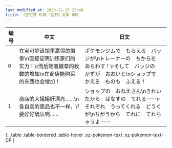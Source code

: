 ```yaml
---
last_modified_at: 2020-12-15 22:48
title: 《宝可梦 珍珠／钻石》文本 058
---
```

| 编号 | 中文 | 日文 |
| ---- | ---- | ---- |
| 0 | 在宝可梦道馆里赢得的徽章\n直接证明训练家们的实力！\r而后随着徽章的枚数的增加\n在商店能购买的东西也会增加！ | ポケモンジムで　もらえる　バッジが\nトレ－ナ－の　ちからを　あらわす！\rそして　バッジの　かずが　おおいと\nショップで　かえる　ものも　ふえる！ |
| 1 | 商店的大姐姐好漂亮……\n各自卖的商品也不一样，\f要好好确认啊…… | ショップの　おねえさん\nきれいだから　はなすの　てれる⋯⋯\rそれぞれ　うってくれる　どうぐが\nちがうから　てれに　てれちゃうよ⋯⋯ |
{: .table .table-bordered .table-hover .xz-pokemon-text .xz-pokemon-text-DP }
